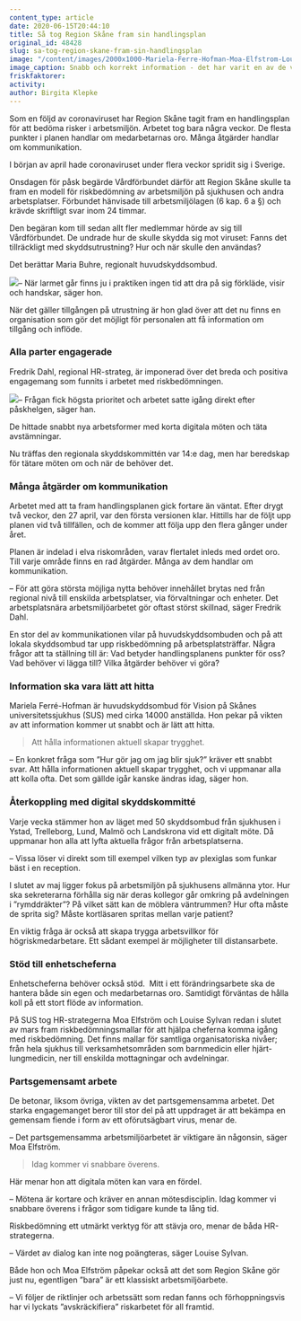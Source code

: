 ```yaml
---
content_type: article
date: 2020-06-15T20:44:10
title: Så tog Region Skåne fram sin handlingsplan
original_id: 48428
slug: sa-tog-region-skane-fram-sin-handlingsplan
image: "/content/images/2000x1000-Mariela-Ferre-Hofman-Moa-Elfstrom-Louise-Sylvan-foto-helene-holmqvist-skanes-univsjukhus.jpg"
image_caption: Snabb och korrekt information - det har varit en av de viktigaste åtgärderna i handlingsplanen, tycker huvudskyddsombudet Mariela Ferré-Hofman och HR-strategerna Moa Elfström och Louise Sylvan på SUS.
friskfaktorer:
activity:
author: Birgita Klepke
---
```


Som en följd av coronaviruset har Region Skåne tagit fram en handlingsplan för att bedöma risker i arbetsmiljön. Arbetet tog bara några veckor. De flesta punkter i planen handlar om medarbetarnas oro. Många åtgärder handlar om kommunikation.

I början av april hade coronaviruset under flera veckor spridit sig i Sverige.

Onsdagen för påsk begärde Vårdförbundet därför att Region Skåne skulle ta fram en modell för riskbedömning av arbetsmiljön på sjukhusen och andra arbetsplatser. Förbundet hänvisade till arbetsmiljölagen (6 kap. 6 a §) och krävde skriftligt svar inom 24 timmar.

Den begäran kom till sedan allt fler medlemmar hörde av sig till Vårdförbundet. De undrade hur de skulle skydda sig mot viruset: Fanns det tillräckligt med skyddsutrustning? Hur och när skulle den användas?

Det berättar Maria Buhre, regionalt huvudskyddsombud.

[![](https://www.suntarbetsliv.se/wp-content/uploads/2020/06/200x220-Maria-Buhre.jpg)](https://www.suntarbetsliv.se/wp-content/uploads/2020/06/200x220-Maria-Buhre.jpg)– När larmet går finns ju i praktiken ingen tid att dra på sig förkläde, visir och handskar, säger hon.

När det gäller tillgången på utrustning är hon glad över att det nu finns en organisation som gör det möjligt för personalen att få information om tillgång och inflöde.

### Alla parter engagerade

Fredrik Dahl, regional HR-strateg, är imponerad över det breda och positiva engagemang som funnits i arbetet med riskbedömningen.

[![](https://www.suntarbetsliv.se/wp-content/uploads/2020/06/200x220-fredrik-dahl.jpg)](https://www.suntarbetsliv.se/wp-content/uploads/2020/06/200x220-fredrik-dahl.jpg)– Frågan fick högsta prioritet och arbetet satte igång direkt efter påskhelgen, säger han.

De hittade snabbt nya arbetsformer med korta digitala möten och täta avstämningar.

Nu träffas den regionala skyddskommittén var 14:e dag, men har beredskap för tätare möten om och när de behöver det.

### Många åtgärder om kommunikation

Arbetet med att ta fram handlingsplanen gick fortare än väntat. Efter drygt två veckor, den 27 april, var den första versionen klar. Hittills har de följt upp planen vid två tillfällen, och de kommer att följa upp den flera gånger under året.

Planen är indelad i elva riskområden, varav flertalet inleds med ordet oro. Till varje område finns en rad åtgärder. Många av dem handlar om kommunikation.

– För att göra största möjliga nytta behöver innehållet brytas ned från regional nivå till enskilda arbetsplatser, via förvaltningar och enheter. Det arbetsplatsnära arbetsmiljöarbetet gör oftast störst skillnad, säger Fredrik Dahl.

En stor del av kommunikationen vilar på huvudskyddsombuden och på att lokala skyddsombud tar upp riskbedömning på arbetsplatsträffar. Några frågor att ta ställning till är: Vad betyder handlingsplanens punkter för oss? Vad behöver vi lägga till? Vilka åtgärder behöver vi göra?

### Information ska vara lätt att hitta

Mariela Ferré-Hofman är huvudskyddsombud för Vision på Skånes universitetssjukhus (SUS) med cirka 14000 anställda. Hon pekar på vikten av att information kommer ut snabbt och är lätt att hitta.

> Att hålla informationen aktuell skapar trygghet.

– En konkret fråga som ”Hur gör jag om jag blir sjuk?” kräver ett snabbt svar. Att hålla informationen aktuell skapar trygghet, och vi uppmanar alla att kolla ofta. Det som gällde igår kanske ändras idag, säger hon.

### Återkoppling med digital skyddskommitté

Varje vecka stämmer hon av läget med 50 skyddsombud från sjukhusen i Ystad, Trelleborg, Lund, Malmö och Landskrona vid ett digitalt möte. Då uppmanar hon alla att lyfta aktuella frågor från arbetsplatserna.

– Vissa löser vi direkt som till exempel vilken typ av plexiglas som funkar bäst i en reception.

I slutet av maj ligger fokus på arbetsmiljön på sjukhusens allmänna ytor. Hur ska sekreterarna förhålla sig när deras kollegor går omkring på avdelningen i ”rymddräkter”? På vilket sätt kan de möblera väntrummen? Hur ofta måste de sprita sig? Måste kortläsaren spritas mellan varje patient?

En viktig fråga är också att skapa trygga arbetsvillkor för högriskmedarbetare. Ett sådant exempel är möjligheter till distansarbete.

### Stöd till enhetscheferna

Enhetscheferna behöver också stöd.  Mitt i ett förändringsarbete ska de hantera både sin egen och medarbetarnas oro. Samtidigt förväntas de hålla koll på ett stort flöde av information.

På SUS tog HR-strategerna Moa Elfström och Louise Sylvan redan i slutet av mars fram riskbedömningsmallar för att hjälpa cheferna komma igång med riskbedömning. Det finns mallar för samtliga organisatoriska nivåer; från hela sjukhus till verksamhetsområden som barnmedicin eller hjärt-lungmedicin, ner till enskilda mottagningar och avdelningar.

### Partsgemensamt arbete

De betonar, liksom övriga, vikten av det partsgemensamma arbetet. Det starka engagemanget beror till stor del på att uppdraget är att bekämpa en gemensam fiende i form av ett oförutsägbart virus, menar de.

– Det partsgemensamma arbetsmiljöarbetet är viktigare än någonsin, säger Moa Elfström.

> Idag kommer vi snabbare överens.

Här menar hon att digitala möten kan vara en fördel.

– Mötena är kortare och kräver en annan mötesdisciplin. Idag kommer vi snabbare överens i frågor som tidigare kunde ta lång tid.

Riskbedömning ett utmärkt verktyg för att stävja oro, menar de båda HR-strategerna.

– Värdet av dialog kan inte nog poängteras, säger Louise Sylvan.

Både hon och Moa Elfström påpekar också att det som Region Skåne gör just nu, egentligen ”bara” är ett klassiskt arbetsmiljöarbete.

– Vi följer de riktlinjer och arbetssätt som redan fanns och förhoppningsvis har vi lyckats ”avskräckifiera” riskarbetet för all framtid.
